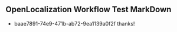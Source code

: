 ## OpenLocalization Workflow Test MarkDown

* baae7891-74e9-471b-ab72-9ea1139a0f2f 
thanks!



<!--HONumber=Jan16_HO3-->
